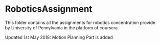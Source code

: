 # RoboticsAssignment

This folder contains all the assignments for robotics concentration provide by University of Pennylvania in the platform of coursera.

Updated 1st May 2018: Motion Planning Part is added
